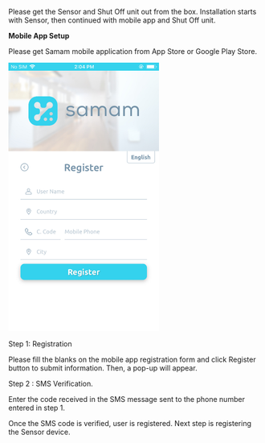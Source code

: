Please get the Sensor and Shut Off unit out from the box. Installation starts with Sensor, then continued with mobile app and Shut Off unit.

<p><strong>Mobile App Setup</strong></p>

Please get Samam mobile application from App Store or Google Play Store.

<img src="images/register_5.5.jpeg" width="300" >

Step 1: Registration

Please fill the blanks on the mobile app registration form and click Register button to submit information. Then, a pop-up will appear.

Step 2 : SMS Verification.

Enter the code received in the SMS message sent to the phone number entered in step 1.

Once the SMS code is verified, user is registered. Next step is registering the Sensor device.

